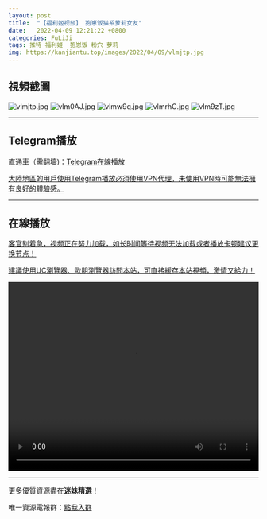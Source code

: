 ```yaml
---
layout: post
title:  "【福利姬视频】 狍崽饭猫系萝莉女友"
date:   2022-04-09 12:21:22 +0800
categories: FuLiJi
tags: 推特 福利姬  狍崽饭 粉穴 萝莉
img: https://kanjiantu.top/images/2022/04/09/vlmjtp.jpg
---
```



## 視頻截圖

![vlmjtp.jpg](https://kanjiantu.top/images/2022/04/09/vlmjtp.jpg)
![vlm0AJ.jpg](https://kanjiantu.top/images/2022/04/09/vlm0AJ.jpg)
![vlmw9q.jpg](https://kanjiantu.top/images/2022/04/09/vlmw9q.jpg)
![vlmrhC.jpg](https://kanjiantu.top/images/2022/04/09/vlmrhC.jpg)
![vlm9zT.jpg](https://kanjiantu.top/images/2022/04/09/vlm9zT.jpg)

* * *
## Telegram播放

直通車（需翻墻)：[Telegram在線播放](https://t.me/mimeijingxuan/545)

<u>大陸地區的用戶使用Telegram播放必須使用VPN代理，未使用VPN時可能無法擁有良好的體驗感。</u> 
* * *
## 在線播放
<u>客官别着急，视频正在努力加载，如长时间等待视频无法加载或者播放卡顿建议更换节点！</u>

<u>建議使用UC瀏覽器、歐朋瀏覽器訪問本站，可直接緩存本站視頻，激情又給力！</u>
<center><video src="https://cdn.publer.io/uploads/videos/624d5f1fdb279740e76d72c8/7f95cebd5844135b42bb67773b696593.mp4" width="100%" height="380px" controls="controls"></video></center>

* * *
更多優質資源盡在**迷妹精選**！

唯一資源電報群：[點我入群](https://t.me/mimeijingxuan)


